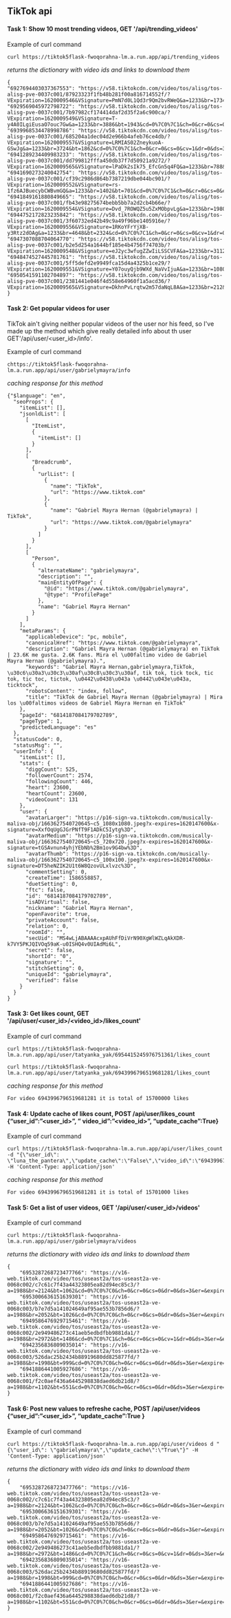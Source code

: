## TikTok api 

#### Task 1: Show 10 most trending videos, GET '/api/trending_videos'

Example of curl command

    curl https://tiktok5flask-fwoqorahna-lm.a.run.app/api/trending_videos

*returns the dictionary with video ids and links to download them*
    
    {
    "6927694403037367553": "https://v58.tiktokcdn.com/video/tos/alisg/tos-alisg-pve-0037c001/87923323f1fb48b281f00a816714552f/?VExpiration=1620009546&VSignature=PmN7d0L1Qd3r9Qm2bvRWeQ&a=1233&br=1734&bt=867&cd=0%7C0%7C1&ch=0&cr=0&cs=0&cv=1&dr=0&ds=3&er=&l=20210502203857010234109084590EE915&lr=tiktok_m&mime_type=video_mp4&net=0&pl=0&qs=0&rc=ajQ4M3A0ZW80MzMzZjczM0ApOTc4aDplZzs2NztoNTQ8NGdgaWkxXjNobmZgLS0wMTRzc2EuMzQzX2FjMGAuYmNiNWI6Yw%3D%3D&vl=&vr=", 
    "6929569045972798722": "https://v58.tiktokcdn.com/video/tos/alisg/tos-alisg-pve-0037c001/7b97982cf174414daf2d35f2a6c900ca/?VExpiration=1620009549&VSignature=T-y4A0ILgiEusaO7ouc7Gw&a=1233&br=3886&bt=1943&cd=0%7C0%7C1&ch=0&cr=0&cs=0&cv=1&dr=0&ds=3&er=&l=20210502203857010234109084590EE915&lr=tiktok_m&mime_type=video_mp4&net=0&pl=0&qs=0&rc=M3Y5bHFnZGtmMzMzZDczM0ApZzo3aTlpNGQ0NzhmZ2Q6O2cxNmBwNDNeYGlgLS01MTRzc2BeNl5hXjAxYy1eLmEvLjU6Yw%3D%3D&vl=&vr=", 
    "6939968534478998786": "https://v58.tiktokcdn.com/video/tos/alisg/tos-alisg-pve-0037c001/685204a1dec04d2e966b4afeb76ce4db/?VExpiration=1620009557&VSignature=LRMIAS02ZneykuoA-GSwJg&a=1233&br=3724&bt=1862&cd=0%7C0%7C1&ch=0&cr=0&cs=0&cv=1&dr=0&ds=3&er=&l=20210502203857010234109084590EE915&lr=tiktok_m&mime_type=video_mp4&net=0&pl=0&qs=0&rc=ajhkZDN1Ozl1NDMzaTczM0ApaTc7NGQ1OTs2N2Y2OzdkaGdobGNrL2BwZTRgLS0tMTRzczQuNGFeMTZjYV9hLzJjMTI6Yw%3D%3D&vl=&vr=", 
    "6941289234409983233": "https://v58.tiktokcdn.com/video/tos/alisg/tos-alisg-pve-0037c001/dd799812fffa450db37f7d50921a9272/?VExpiration=1620009565&VSignature=lPaDk2sIk75_EfcGn5q4FQ&a=1233&br=788&bt=394&cd=0%7C0%7C1&ch=0&cr=0&cs=0&cv=1&dr=0&ds=3&er=&l=20210502203857010234109084590EE915&lr=tiktok_m&mime_type=video_mp4&net=0&pl=0&qs=0&rc=ajlwNzpzeGg5NDMzPDczM0ApPDs4NDVnM2U8N2k3Mzs3ZWc1ZTYycS5vZ15gLS00MTRzczAxYy0zNi0xYzYyYjItYGI6Yw%3D%3D&vl=&vr=", 
    "6941690273240042754": "https://v58.tiktokcdn.com/video/tos/alisg/tos-alisg-pve-0037c001/cf39c2986d864b7387219dbe044bc901/?VExpiration=1620009552&VSignature=rs-1fz6AJBuecybCWBvmGQ&a=1233&br=1402&bt=701&cd=0%7C0%7C1&ch=0&cr=0&cs=0&cv=1&dr=0&ds=3&er=&l=20210502203857010234109084590EE915&lr=tiktok_m&mime_type=video_mp4&net=0&pl=0&qs=0&rc=M3FzcGY8NTN3NDMzOjczM0ApNTc2OjkzNDxkNzY2OThoaWcuMi1mXzU1YV5gLS1iMTRzczViNjZhMF5gNi4zYjJhNmA6Yw%3D%3D&vl=&vr=", 
    "6941849161880849665": "https://v58.tiktokcdn.com/video/tos/alisg/tos-alisg-pve-0037c001/fb43e98275674bebb5bb7a2d2cb4b66e/?VExpiration=1620009554&VSignature=Dvd_7ROWQZ5u5ZxMObpvLg&a=1233&br=1980&bt=990&cd=0%7C0%7C1&ch=0&cr=0&cs=0&cv=1&dr=0&ds=3&er=&l=20210502203857010234109084590EE915&lr=tiktok_m&mime_type=video_mp4&net=0&pl=0&qs=0&rc=ajxtdGs2eDQ5NDMzZjczM0ApZzs1ZmU2OGU6N2Q4N2Y0O2doaXFyLnA1Yl9gLS02MTRzczMvMTFeMC4zXi40XjIxXzM6Yw%3D%3D&vl=&vr=", 
    "6944752172823235842": "https://v58.tiktokcdn.com/video/tos/alisg/tos-alisg-pve-0037c001/3f60732ed42b49c9a49f96be1405916e/?VExpiration=1620009556&VSignature=1RKoYFrYjXB-y3Rtz2dOAg&a=1233&br=4648&bt=2324&cd=0%7C0%7C1&ch=0&cr=0&cs=0&cv=1&dr=0&ds=3&er=&l=20210502203857010234109084590EE915&lr=tiktok_m&mime_type=video_mp4&net=0&pl=0&qs=0&rc=MzpkNjxoOHVlNDMzNDczM0ApOTZlZmdoaGVmN2YzZzw3OGctYnM2bmYtYWRgLS0vMTRzcy1gLi1iXjNhLjZgMDRgLTY6Yw%3D%3D&vl=&vr=", 
    "6947307088704064770": "https://v58.tiktokcdn.com/video/tos/alisg/tos-alisg-pve-0037c001/b2e5d254a1644bf185e4b4756f74703b/?VExpiration=1620009548&VSignature=eJ2yc3wfugZZwIiLSSCVFA&a=1233&br=3112&bt=1556&cd=0%7C0%7C1&ch=0&cr=0&cs=0&cv=1&dr=0&ds=3&er=&l=20210502203857010234109084590EE915&lr=tiktok_m&mime_type=video_mp4&net=0&pl=0&qs=0&rc=M3dtd2pnaGh2NDMzODczM0ApPDRmPDo4PGRnN2VlOzxpZmcuLzFycXJjaWhgLS1kMTRzc2BjNWBfLjFiXmIzNTFfMzA6Yw%3D%3D&vl=&vr=", 
    "6948474527445781761": "https://v58.tiktokcdn.com/video/tos/alisg/tos-alisg-pve-0037c001/5ff5defd2e9949fca15d4a4325b1ce29/?VExpiration=1620009551&VSignature=Y07ouyQjb9WXd_NaVvIjuA&a=1233&br=1080&bt=540&cd=0%7C0%7C1&ch=0&cr=0&cs=0&cv=1&dr=0&ds=3&er=&l=20210502203857010234109084590EE915&lr=tiktok_m&mime_type=video_mp4&net=0&pl=0&qs=0&rc=ajt1cWo3a2Z5NDMzODczM0ApZGQ4aDloOGU8NzplNzllOGc2aS5uM28yLmpgLS1kMTRzc18wNWEzMl5fYGMxX14uXzA6Yw%3D%3D&vl=&vr=", 
    "6950541591102704897": "https://v58.tiktokcdn.com/video/tos/alisg/tos-alisg-pve-0037c001/2381441e046f4d558e64960f1a5acd36/?VExpiration=1620009565&VSignature=DkhnPvLrqtw2m57daNqL8A&a=1233&br=212&bt=106&cd=0%7C0%7C0&ch=0&cr=0&cs=0&dr=0&ds=2&er=&l=20210502203857010234109084590EE915&lr=tiktok_m&mime_type=video_mp4&net=0&pl=0&qs=0&rc=andkNGY4ZGpuNDMzODczM0ApOTM6PDg2NGUzNzozOjhnNWdganNvLTFfZW5gLS1kMTRzc2BhMTVhY15gM2FhNDJeYDE6Yw%3D%3D&vl=&vr="\
    }

    
#### Task 2: Get popular videos for user

TikTok ain't giving neither popular videos of the user nor his feed, so I've made up the method which give really detailed info about th user GET'/api/user/<user_id>/info'.

Example of curl command
    
    chttps://tiktok5flask-fwoqorahna-lm.a.run.app/api/user/gabrielymayra/info

*caching response for this method*
```
{"$language": "en", 
  "seoProps": {
    "itemList": [], 
    "jsonldList": [
      [
        "ItemList", 
        {
          "itemList": []
        }
      ], 
      [
        "Breadcrumb", 
        {
          "urlList": [
            {
              "name": "TikTok", 
              "url": "https://www.tiktok.com"
            }, 
            {
              "name": "Gabriel Mayra Hernan (@gabrielymayra) | TikTok", 
              "url": "https://www.tiktok.com/@gabrielymayra"
            }
          ]
        }
      ], 
      [
        "Person", 
        {
          "alternateName": "gabrielymayra", 
          "description": "", 
          "mainEntityOfPage": {
            "@id": "https://www.tiktok.com/@gabrielymayra", 
            "@type": "ProfilePage"
          }, 
          "name": "Gabriel Mayra Hernan"
        }
      ]
    ], 
    "metaParams": {
      "applicableDevice": "pc, mobile", 
      "canonicalHref": "https://www.tiktok.com/@gabrielymayra", 
      "description": "Gabriel Mayra Hernan (@gabrielymayra) en TikTok | 23.6K me gusta. 2.6K fans. Mira el \u00faltimo video de Gabriel Mayra Hernan (@gabrielymayra).", 
      "keywords": "Gabriel Mayra Hernan,gabrielymayra,TikTok, \u30c6\u30a3\u30c3\u30af\u30c8\u30c3\u30af, tik tok, tick tock, tic tok, tic toc, tictok, \u0442\u0438\u043a \u0442\u043e\u043a, ticktock", 
      "robotsContent": "index, follow", 
      "title": "TikTok de Gabriel Mayra Hernan (@gabrielymayra) | Mira los \u00faltimos videos de Gabriel Mayra Hernan en TikTok"
    }, 
    "pageId": "6814187084179702789", 
    "pageType": 1, 
    "predictedLanguage": "es"
  }, 
  "statusCode": 0, 
  "statusMsg": "", 
  "userInfo": {
    "itemList": [], 
    "stats": {
      "diggCount": 525, 
      "followerCount": 2574, 
      "followingCount": 446, 
      "heart": 23600, 
      "heartCount": 23600, 
      "videoCount": 131
    }, 
    "user": {
      "avatarLarger": "https://p16-sign-va.tiktokcdn.com/musically-maliva-obj/1663627540720645~c5_1080x1080.jpeg?x-expires=1620147600&x-signature=XxfOqUgGJGrPNfT9F1ADkC5Iytg%3D", 
      "avatarMedium": "https://p16-sign-va.tiktokcdn.com/musically-maliva-obj/1663627540720645~c5_720x720.jpeg?x-expires=1620147600&x-signature=tGSAvnun4yhjYEbNb%2Bm1ov9G4bw%3D", 
      "avatarThumb": "https://p16-sign-va.tiktokcdn.com/musically-maliva-obj/1663627540720645~c5_100x100.jpeg?x-expires=1620147600&x-signature=DT5heNZIK2U1t6W8QzovULxlvzc%3D", 
      "commentSetting": 0, 
      "createTime": 1586558857, 
      "duetSetting": 0, 
      "ftc": false, 
      "id": "6814187084179702789", 
      "isADVirtual": false, 
      "nickname": "Gabriel Mayra Hernan", 
      "openFavorite": true, 
      "privateAccount": false, 
      "relation": 0, 
      "roomId": "", 
      "secUid": "MS4wLjABAAAAcxpAUhFfDiVrN90XgWlWZLqAkXDR-k7VY5PKJQIVOq59aK-u0ISHQ4v0UIAdMi6L", 
      "secret": false, 
      "shortId": "0", 
      "signature": "", 
      "stitchSetting": 0, 
      "uniqueId": "gabrielymayra", 
      "verified": false
    }
  }
}
```
#### Task 3: Get likes count, GET '/api/user/<user_id>/<video_id>/likes_count'

Example of curl command

    curl https://tiktok5flask-fwoqorahna-lm.a.run.app/api/user/tatyanka_yak/6954415245976751361/likes_count

    curl https://tiktok5flask-fwoqorahna-lm.a.run.app/api/user/tatyanka_yak/6943996796519681281/likes_count
    
*caching response for this method*

    For video 6943996796519681281 it is total of 15700000 likes

#### Task 4: Update cache of likes count, POST /api/user/likes_count {“user_id”:”<user_id>”, ” video_id”:”<video_id>”, “update_cache”:True}

Example of curl command

    curl https://tiktok5flask-fwoqorahna-lm.a.run.app/api/user/likes_count -d "{\"user_id\": \"luna_the_pantera\",\"update_cache\":\"False\",\"video_id\":\"6943996796519681281\"}" -H 'Content-Type: application/json'

*caching response for this method*

    For video 6943996796519681281 it is total of 15701000 likes


#### Task 5: Get a list of user videos, GET '/api/user/<user_id>/videos'

Example of curl command
    
    curl https://tiktok5flask-fwoqorahna-lm.a.run.app/api/user/gabrielymayra/videos

*returns the dictionary with video ids and links to download them*
```
{
    "6953287268723477766": "https://v16-web.tiktok.com/video/tos/useast2a/tos-useast2a-ve-0068c002/c7c61c7f43a44323805ea82d94ec85c3/?a=1988&br=2124&bt=1062&cd=0%7C0%7C0&ch=0&cr=0&cs=0&dr=0&ds=3&er=&expire=1620087955&l=202105031825410102340990182952594C&lr=tiktok_m&mime_type=video_mp4&net=0&pl=0&policy=2&qs=0&rc=MztncjhpbmxqNDMzNzczM0ApNDloZzo1Zjw0N2dlNWk2aGdzc2BhYTZpZ3NgLS1kMTZzc2AyLzMwYmBjYGE2MC5gYC06Yw%3D%3D&signature=d7ef0012f9d99d32a702c875e4249e49&tk=tt_webid_v2&vl=&vr=",
    "6953006636151639301": "https://v16-web.tiktok.com/video/tos/useast2a/tos-useast2a-ve-0068c003/b7e7d5a141024649af95ae553b7856d6/?a=1988&br=2052&bt=1026&cd=0%7C0%7C0&ch=0&cr=0&cs=0&dr=0&ds=3&er=&expire=1620088004&l=2021050318260901011514922810527373&lr=tiktok_m&mime_type=video_mp4&net=0&pl=0&policy=2&qs=0&rc=M3J4dXQ5ZjozNDMzNzczM0ApOjhpODk4Njs1N2k7aDg5N2dzNmRvZ25yaXNgLS1kMTZzcy40M2MzMl81MzQtLS8xLmE6Yw%3D%3D&signature=70fc21a591fb17a4163c28fa5f1bd1f7&tk=tt_webid_v2&vl=&vr=",
    "6949586476929715461": "https://v16-web.tiktok.com/video/tos/useast2a/tos-useast2a-ve-0068c002/2e949486273c41aeb5edbdfbb9881da1/?a=1988&br=2972&bt=1486&cd=0%7C0%7C1&ch=0&cr=0&cs=0&cv=1&dr=0&ds=3&er=&expire=1620088031&l=2021050318265601011500405209543FE7&lr=tiktok_m&mime_type=video_mp4&net=0&pl=0&policy=2&qs=0&rc=anNtaW9uMzV4NDMzNzczM0ApOmdnOzc0OmU0N2g2MzY8M2cyNTMxcDM1NWxgLS1kMTZzc2BiMi00NC0xNDUzNi0wLmI6Yw%3D%3D&signature=3a61d8b1aa8cdbf3c7934ce260942e7e&tk=tt_webid_v2&vl=&vr=",
    "6942356836809035014": "https://v16-web.tiktok.com/video/tos/useast2a/tos-useast2a-ve-0068c003/526dac25b2434b88919680dd825877fd/?a=1988&br=1998&bt=999&cd=0%7C0%7C0&ch=0&cr=0&cs=0&dr=0&ds=3&er=&expire=1620088062&l=202105031827200102341090843352B562&lr=tiktok_m&mime_type=video_mp4&net=0&pl=0&policy=2&qs=0&rc=ajh3ODNkbjM2NDMzMzczM0ApMzc7ZTpmZTw1NzpoZTw4M2dlLWkzLWQ1NmBgLS0vMTZzczEyLS8tLmBjMmM0LTJhNDM6Yw%3D%3D&signature=4b916fdd978dd0c56d4f34c45410568b&tk=tt_webid_v2&vl=&vr=",
    "6941886441005927686": "https://v16-web.tiktok.com/video/tos/useast2a/tos-useast2a-ve-0068c001/f2c0aef436a6445298838daed6db21d8/?a=1988&br=1102&bt=551&cd=0%7C0%7C0&ch=0&cr=0&cs=0&dr=0&ds=3&er=&expire=1620088061&l=202105031827310101151510371C524952&lr=tiktok_m&mime_type=video_mp4&net=0&pl=0&policy=2&qs=0&rc=anM3dGhmOnQ7NDMzaDczM0ApNTppNGhlN2VpN2Y2NzpkaGcyZy9oNmU0ZV9gLS1gMTZzcy9eYDNfYS02Yi4uMDRhMmI6Yw%3D%3D&signature=fcfaf1cda9be6042f4d7bd2cedb2139f&tk=tt_webid_v2&vl=&vr="
}
```

#### Task 6: Post new values to refreshe cache, POST /api/user/videos {“user_id”:”<user_id>”, “update_cache”:True }


Example of curl command
    
    curl https://tiktok5flask-fwoqorahna-lm.a.run.app/api/user/videos d "{\"user_id\": \"gabrielymayra\",\"update_cache\":\"True\"}" -H 'Content-Type: application/json'

*returns the dictionary with video ids and links to download them*
```
{
    "6953287268723477766": "https://v16-web.tiktok.com/video/tos/useast2a/tos-useast2a-ve-0068c002/c7c61c7f43a44323805ea82d94ec85c3/?a=1988&br=2124&bt=1062&cd=0%7C0%7C0&ch=0&cr=0&cs=0&dr=0&ds=3&er=&expire=1620087955&l=202105031825410102340990182952594C&lr=tiktok_m&mime_type=video_mp4&net=0&pl=0&policy=2&qs=0&rc=MztncjhpbmxqNDMzNzczM0ApNDloZzo1Zjw0N2dlNWk2aGdzc2BhYTZpZ3NgLS1kMTZzc2AyLzMwYmBjYGE2MC5gYC06Yw%3D%3D&signature=d7ef0012f9d99d32a702c875e4249e49&tk=tt_webid_v2&vl=&vr=",
    "6953006636151639301": "https://v16-web.tiktok.com/video/tos/useast2a/tos-useast2a-ve-0068c003/b7e7d5a141024649af95ae553b7856d6/?a=1988&br=2052&bt=1026&cd=0%7C0%7C0&ch=0&cr=0&cs=0&dr=0&ds=3&er=&expire=1620088004&l=2021050318260901011514922810527373&lr=tiktok_m&mime_type=video_mp4&net=0&pl=0&policy=2&qs=0&rc=M3J4dXQ5ZjozNDMzNzczM0ApOjhpODk4Njs1N2k7aDg5N2dzNmRvZ25yaXNgLS1kMTZzcy40M2MzMl81MzQtLS8xLmE6Yw%3D%3D&signature=70fc21a591fb17a4163c28fa5f1bd1f7&tk=tt_webid_v2&vl=&vr=",
    "6949586476929715461": "https://v16-web.tiktok.com/video/tos/useast2a/tos-useast2a-ve-0068c002/2e949486273c41aeb5edbdfbb9881da1/?a=1988&br=2972&bt=1486&cd=0%7C0%7C1&ch=0&cr=0&cs=0&cv=1&dr=0&ds=3&er=&expire=1620088031&l=2021050318265601011500405209543FE7&lr=tiktok_m&mime_type=video_mp4&net=0&pl=0&policy=2&qs=0&rc=anNtaW9uMzV4NDMzNzczM0ApOmdnOzc0OmU0N2g2MzY8M2cyNTMxcDM1NWxgLS1kMTZzc2BiMi00NC0xNDUzNi0wLmI6Yw%3D%3D&signature=3a61d8b1aa8cdbf3c7934ce260942e7e&tk=tt_webid_v2&vl=&vr=",
    "6942356836809035014": "https://v16-web.tiktok.com/video/tos/useast2a/tos-useast2a-ve-0068c003/526dac25b2434b88919680dd825877fd/?a=1988&br=1998&bt=999&cd=0%7C0%7C0&ch=0&cr=0&cs=0&dr=0&ds=3&er=&expire=1620088062&l=202105031827200102341090843352B562&lr=tiktok_m&mime_type=video_mp4&net=0&pl=0&policy=2&qs=0&rc=ajh3ODNkbjM2NDMzMzczM0ApMzc7ZTpmZTw1NzpoZTw4M2dlLWkzLWQ1NmBgLS0vMTZzczEyLS8tLmBjMmM0LTJhNDM6Yw%3D%3D&signature=4b916fdd978dd0c56d4f34c45410568b&tk=tt_webid_v2&vl=&vr=",
    "6941886441005927686": "https://v16-web.tiktok.com/video/tos/useast2a/tos-useast2a-ve-0068c001/f2c0aef436a6445298838daed6db21d8/?a=1988&br=1102&bt=551&cd=0%7C0%7C0&ch=0&cr=0&cs=0&dr=0&ds=3&er=&expire=1620088061&l=202105031827310101151510371C524952&lr=tiktok_m&mime_type=video_mp4&net=0&pl=0&policy=2&qs=0&rc=anM3dGhmOnQ7NDMzaDczM0ApNTppNGhlN2VpN2Y2NzpkaGcyZy9oNmU0ZV9gLS1gMTZzcy9eYDNfYS02Yi4uMDRhMmI6Yw%3D%3D&signature=fcfaf1cda9be6042f4d7bd2cedb2139f&tk=tt_webid_v2&vl=&vr="
}
```
